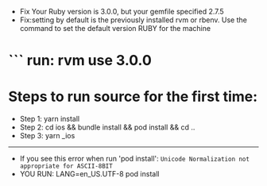 - Fix Your Ruby version is 3.0.0, but your gemfile specified 2.7.5
- Fix:setting by default is the previously installed rvm or rbenv. Use the command to set the default version RUBY for the machine
# ``` run: rvm use 3.0.0


# Steps to run source for the first time:
- Step 1: yarn install
- Step 2: cd ios && bundle install && pod install && cd ..
- Step 3: yarn _ios 

----------------------------------------------
- If you see this error when run 'pod install': `Unicode Normalization not appropriate for ASCII-8BIT` 
- YOU RUN: LANG=en_US.UTF-8 pod install 
